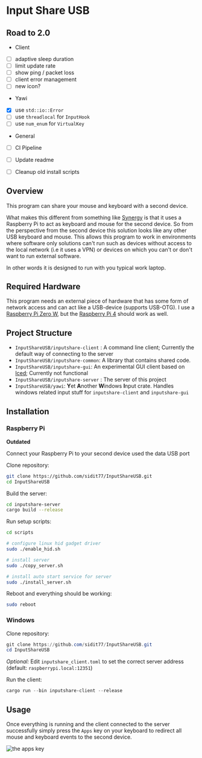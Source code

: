 # Input Share USB

## Road to 2.0
* Client
- [ ] adaptive sleep duration
- [ ] limit update rate
- [ ] show ping / packet loss
- [ ] client error management
- [ ] new icon?
* Yawi
- [x] use `std::io::Error`
- [ ] use `threadlocal` for `InputHook`
- [ ] use `num_enum` for `VirtualKey`
* General
- [ ] CI Pipeline
- [ ] Update readme
- [ ] Cleanup old install scripts


## Overview

This program can share your mouse and keyboard with a second device. 

What makes this different from something like [Synergy](https://github.com/symless/synergy-core) is that it uses a Raspberry Pi to act as keyboard and mouse for the second device. So from the perspective from the second device this solution looks like any other USB keyboard and mouse. This allows this program to work in environments where software only solutions can't run such as devices without access to the local network (i.e it uses a VPN) or devices on which you can't or don't want to run external software.

In other words it is designed to run with you typical work laptop.

## Required Hardware

This program needs an external piece of hardware that has some form of network access and can act like a USB-device (supports USB-OTG). I use a [Raspberry Pi Zero W](https://www.raspberrypi.org/products/raspberry-pi-zero-w/), but the [Raspberry Pi 4](https://www.raspberrypi.org/products/raspberry-pi-4-model-b/) should work as well.

## Project Structure

* `InputShareUSB/inputshare-client` : A command line client; Currently the default way of connecting to the server
* `InputShareUSB/inputshare-common`: A library that contains shared code.
* `InputShareUSB/inputshare-gui`: An experimental GUI client based on [Iced](https://crates.io/crates/iced); Currently not functional
* `InputShareUSB/inputshare-server` : The server of this project
* `InputShareUSB/yawi`: **Y**et **A**nother **W**indows **I**nput crate. Handles windows related input stuff for `inputshare-client` and `inputshare-gui`



## Installation

### Raspberry Pi

**Outdated** 

Connect your Raspberry Pi to your second device used the data USB port

Clone repository:

```bash
git clone https://github.com/sidit77/InputShareUSB.git
cd InputShareUSB
```

Build the server:

````bash
cd inputshare-server
cargo build --release
````

Run setup scripts:

````bash
cd scripts

# configure linux hid gadget driver
sudo ./enable_hid.sh

# install server
sudo ./copy_server.sh

# install auto start service for server
sudo ./install_server.sh
````

Reboot and everything should be working:

```bash
sudo reboot
```



### Windows

Clone repository:

```powershell
git clone https://github.com/sidit77/InputShareUSB.git
cd InputShareUSB
```

*Optional:* Edit `inputshare_client.toml` to set the correct server address (default:  `raspberrypi.local:12351`)

Run the client:

````powershell
cargo run --bin inputshare-client --release
````



## Usage

Once everything is running and the client connected to the server successfully simply press the `Apps` key on your keyboard to redirect all mouse and keyboard events to the second device.

![the apps key](https://conemu.github.io/img/KeyboardAppsKey.png)

